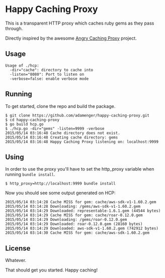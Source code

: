 # Happy Caching Proxy

This is a transparent HTTP proxy which caches ruby gems as they pass through.

Directly inspired by the awesome [Angry Caching Proxy](https://github.com/epeli/angry-caching-proxy) project.

## Usage

```
Usage of ./hcp:
  -dir="cache": directory to cache into
  -listen="8080": Port to listen on
  -verbose=false: enable verbose mode
```

## Running

To get started, clone the repo and build the package.
```
$ git clone https://github.com/adamenger/happy-caching-proxy.git
$ cd happy-caching-proxy
$ go build hcp.go
$ ./hcp.go -dir="gems" -listen=9999 -verbose
2015/05/14 03:16:48 Cache directory does not exist.
2015/05/14 03:16:48 Creating cache directory: gems
2015/05/14 03:16:48 Happy Caching Proxy listening on: localhost:9999
```

## Using

In order to use the proxy you'll have to set the http_proxy variable when running `bundle install`.
```
$ http_proxy=http://localhost:9999 bundle install
```

Now you should see some output generated on HCP:
```
2015/05/14 03:14:28 Cache MISS for gem: cache/aws-sdk-v1-1.60.2.gem
2015/05/14 03:14:28 Downloading: /gems/aws-sdk-v1-1.60.2.gem
2015/05/14 03:14:29 Downloaded: representable-1.6.1.gem (44544 bytes)
2015/05/14 03:14:29 Cache MISS for gem: cache/roar-0.12.0.gem
2015/05/14 03:14:29 Downloading: /gems/roar-0.12.0.gem
2015/05/14 03:14:29 Downloaded: roar-0.12.0.gem (28160 bytes)
2015/05/14 03:14:29 Downloaded: aws-sdk-v1-1.60.2.gem (742912 bytes)
2015/05/14 03:14:30 Cache MISS for gem: cache/aws-sdk-1.60.2.gem
```

## License

Whatever.

That should get you started. Happy caching!
